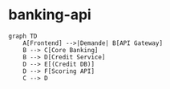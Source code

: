 # banking-api

```mermaid
graph TD
    A[Frontend] -->|Demande| B[API Gateway]
    B --> C[Core Banking]
    B --> D[Credit Service]
    D --> E[(Credit DB)]
    D --> F[Scoring API]
    C --> D
```





